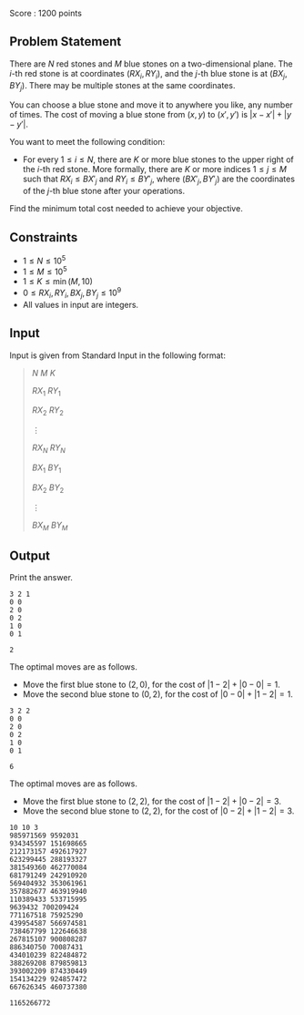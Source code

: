 Score : $1200$ points

## Problem Statement

There are $N$ red stones and $M$ blue stones on a two-dimensional plane.
The $i$-th red stone is at coordinates $(RX_i,RY_i)$, and the $j$-th blue stone is at $(BX_j,BY_j)$.
There may be multiple stones at the same coordinates.

You can choose a blue stone and move it to anywhere you like, any number of times.
The cost of moving a blue stone from $(x, y)$ to $(x',y')$ is $|x-x'|+|y-y'|$.

You want to meet the following condition:

- For every $1 \leq i \leq N$, there are $K$ or more blue stones to the upper right of the $i$-th red stone.
More formally, there are $K$ or more indices $1 \leq j \leq M$ such that $RX_i \leq BX'_j$ and $RY_i \leq BY'_j$, where $(BX'_j,BY'_j)$ are the coordinates of the $j$-th blue stone after your operations.

Find the minimum total cost needed to achieve your objective.

## Constraints

- $1 \leq N \leq 10^5$
- $1 \leq M \leq 10^5$
- $1 \leq K \leq \min(M,10)$
- $0 \leq RX_i,RY_i,BX_j,BY_j \leq 10^9$
- All values in input are integers.

## Input

Input is given from Standard Input in the following format:

> $N$ $M$ $K$
> 
> $RX_1$ $RY_1$
> 
> $RX_2$ $RY_2$
> 
> $\vdots$
> 
> $RX_N$ $RY_N$
> 
> $BX_1$ $BY_1$
> 
> $BX_2$ $BY_2$
> 
> $\vdots$
> 
> $BX_M$ $BY_M$

## Output

Print the answer.

```input1
3 2 1
0 0
2 0
0 2
1 0
0 1
```

```output1
2
```

The optimal moves are as follows.

- Move the first blue stone to $(2,0)$, for the cost of $|1-2|+|0-0|=1$.
- Move the second blue stone to $(0,2)$, for the cost of $|0-0|+|1-2|=1$.

```input2
3 2 2
0 0
2 0
0 2
1 0
0 1
```

```output2
6
```

The optimal moves are as follows.

- Move the first blue stone to $(2,2)$, for the cost of $|1-2|+|0-2|=3$.
- Move the second blue stone to $(2,2)$, for the cost of $|0-2|+|1-2|=3$.

```input3
10 10 3
985971569 9592031
934345597 151698665
212173157 492617927
623299445 288193327
381549360 462770084
681791249 242910920
569404932 353061961
357882677 463919940
110389433 533715995
9639432 700209424
771167518 75925290
439954587 566974581
738467799 122646638
267815107 900808287
886340750 70087431
434010239 822484872
388269208 879859813
393002209 874330449
154134229 924857472
667626345 460737380
```

```output3
1165266772
```